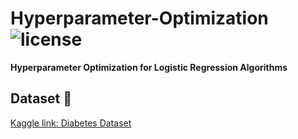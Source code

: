 # Hyperparameter-Optimization ![license](https://img.shields.io/github/license/alifrmf/Hyperparameter-Optimization.svg)

**Hyperparameter Optimization for Logistic Regression Algorithms**

## Dataset 📔 

[Kaggle link: Diabetes Dataset](https://www.kaggle.com/datasets/mathchi/diabetes-data-set)
